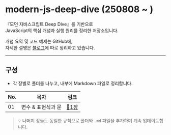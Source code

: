 # modern-js-deep-dive (250808 ~ )

『모던 자바스크립트 Deep Dive』를 기반으로  
JavaScript의 핵심 개념과 실행 원리를 정리한 저장소입니다.

개념 요약 및 코드 예제는 GitHub에,<br>
자세한 설명은 [블로그](https://1juyoung.tistory.com)에 따로 정리하고 있습니다.

---

## 구성

- 각 장별로 폴더를 나누고, 내부에 Markdown 파일로 정리합니다.


| No. | 목차               | 링크 |
|-----|--------------------|------|
| 01  | 변수 & 표현식과 문 | [📄1장](./01.%20변수/README.md) |

> 💡 나머지 장들도 동일한 규칙으로 폴더와 `.md` 파일을 추가하며 계속 업데이트합니다.



